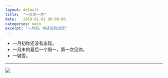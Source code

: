 ```yaml
---
layout: default
title:  "一九年一月"
date:   2019-01-01 00:00:06
categories: main
excerpt: "一月初，你还没有出现"
---
```


- 一月初你还没有出现。
- 一月末的最后一个周一，第一次见你。
- 一城雪。

---

<section style="max-width: 100%;vertical-align: middle;display: inline-block;box-sizing: border-box;">
    <img src="https://upload.cc/i1/2019/07/20/afA1cE.jpg
" style="vertical-align: middle;box-sizing: border-box;"/>
</section>